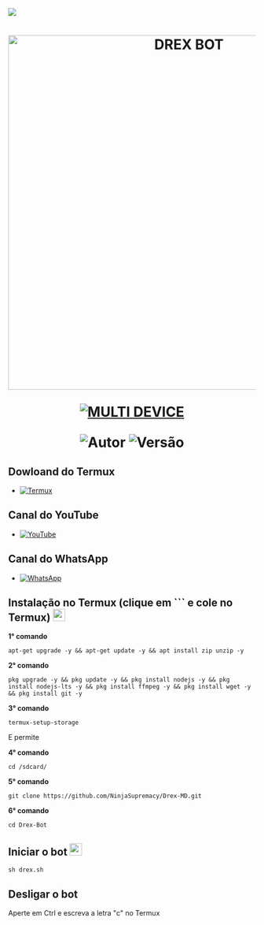 <img src="https://readme-typing-svg.herokuapp.com/?font=times&size=30&duration=4000&color=00BFFF&center=falso&vCenter=falso&lines=DREX;MELHOR+BOT+DA+WEB;CHEIO+DE+RECURSOS;BY+NINJA">

<h1 align="center">
<p>
<img src= "https://telegra.ph/file/f957a543c2969fd8d2467.jpg" alt="DREX BOT" width="720">
</p>

<p align="center">
<a href="#"><img title="MULTI DEVICE" src="https://img.shields.io/badge/MULTI%20DEVICE-blue?&style=for-the-badge"></a>
</p>

<p align="center">
<img title="Autor" src="https://img.shields.io/badge/Autor-NINJA-orange.svg?style=for-the-badge&logo=github"></a>
<img title="Versão" src="https://img.shields.io/badge/Versão-3.5.0-orange.svg?style=for-the-badge&logo=github"></a>
</p>

## Dowloand do Termux
* <a href="https://www.mediafire.com/file/0npdmv51pnttps0/com.termux_0.119.1-119_minAPI21(arm64-v8a,armeabi-v7a,x86,x86_64)(nodpi)_apkmirror.com.apk/file"><img alt="Termux" src="https://img.shields.io/badge/Instalar-black.svg?style=for-the-badge&logo=data:image/png%2bxml;base64,iVBORw0KGgoAAAANSUhEUgAAABkAAAAZCAYAAADE6YVjAAAAAXNSR0IArs4c6QAAAARzQklUCAgICHwIZIgAAAChSURBVEiJxZY9DoAgDIVbDmDiYuKNnI2j93T2ZHUBUgUxYh++CUjo15eWHxIvAsqFARLEVwAzszUkONmtA2vFrJFuTsFQoCQQAuQya6sCdhaQbKbWbm4DWIKKm61AuZpojQo41UIes7NwU3QiIoOaLjUAokY1+a+7rM9JUhMRmdW0/woganR3tb2Fke+J84ANBSBq9MZzLeDN7ya2MMJB0AGCSWIa3J4jZgAAAABJRU5ErkJggg=="/></a>

## Canal do YouTube
* <a href="https://youtube.com/@NinjaSupremacy?si=AOfoEsnYQwsMKhLQ"><img alt="YouTube" src="https://img.shields.io/badge/Inscrever–se-FF0000?style=for-the-badge&logo=youtube&logoColor=white"/></a>

## Canal do WhatsApp
* <a href="https://whatsapp.com/channel/0029Va9rmgq2phHUOLZUGR1N"><img alt="WhatsApp" src="https://img.shields.io/badge/Seguir-25D366?style=for-the-badge&logo=whatsapp&logoColor=white"/></a>

## Instalação no Termux  (clique em ``` e cole no Termux) <img src="https://user-images.githubusercontent.com/108157095/182052725-6568419a-6a9f-490a-85ea-90b94af694fe.png" height="25px">
**1° comando**
```
apt-get upgrade -y && apt-get update -y && apt install zip unzip -y
```
**2° comando**
```
pkg upgrade -y && pkg update -y && pkg install nodejs -y && pkg install nodejs-lts -y && pkg install ffmpeg -y && pkg install wget -y && pkg install git -y
```
**3° comando**
```
termux-setup-storage
```
E permite

**4° comando**
```
cd /sdcard/
```
**5° comando**
```
git clone https://github.com/NinjaSupremacy/Drex-MD.git
```
**6° comando**
```
cd Drex-Bot
```

## Iniciar o bot  <img src="https://user-images.githubusercontent.com/108157095/182053901-78e4a217-51ba-42a3-8ec5-38ed978ad752.png" height="25px">
```
sh drex.sh
```

## Desligar o bot

Aperte em Ctrl e escreva a letra "c" no Termux